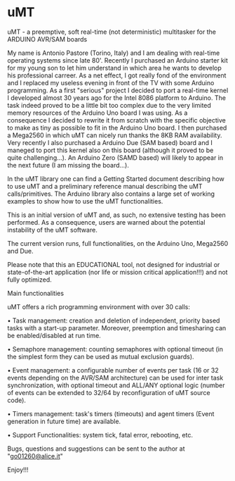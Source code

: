 # uMT
uMT - a preemptive, soft real-time (not deterministic) multitasker for the ARDUINO AVR/SAM boards

My name is Antonio Pastore (Torino, Italy) and I am dealing with real-time operating systems since late 80'. Recently I purchased an Arduino starter kit for my young son to let him understand in which area he wants to develop his professional carreer.
As a net effect, I got really fond of the environment and I replaced my useless evening in front of the TV with some Arduino programming. As a first "serious" project I decided to port a real-time kernel I developed almost 30 years ago for the Intel 8086 platform to Arduino. The task indeed proved to be a little bit too complex due to the very limited memory resources of the Arduino Uno board I was using. As a consequence I decided to rewrite it from scratch with the specific objective to make as tiny as possible to fit in the Arduino Uno board. I then purchased a Mega2560 in which uMT can nicely run thanks the 8KB RAM availability. Very recently I also purchased a Arduino Due (SAM based) board and I maneged to port this kernel also on this board (although it proved to be quite challenging...). An Arduino Zero (SAMD based) will likely to appear in the next future (I am missing the board...).


In the uMT library one can find a Getting Started document describing how to use uMT and a preliminary reference manual describing the uMT calls/primitives. The Arduino library also contains a large set of working examples to show how to use the uMT functionalities.

This is an initial version of uMT and, as such, no extensive testing has been performed. As a consequence, users are warned about the potential instability of the uMT software.

The current version runs, full functionalities, on the Arduino Uno, Mega2560 and Due.

Please note that this an EDUCATIONAL tool, not designed for industrial or state-of-the-art application (nor life or mission critical application!!!) and not fully optimized.



Main functionalities

uMT offers a rich programming environment with over 30 calls:

•	Task management: creation and deletion of independent, priority based tasks with a start-up parameter. Moreover, preemption and timesharing can be enabled/disabled at run time.

•	Semaphore management: counting semaphores with optional timeout (in the simplest form they can be used as mutual exclusion guards).

•	Event management: a configurable number of events per task (16 or 32 events depending on the AVR/SAM architecture) can be used for inter task synchronization, with optional timeout and ALL/ANY optional logic (number of events can be extended to 32/64 by reconfiguration of uMT source code).

•	Timers management: task's timers (timeouts) and agent timers (Event generation in future time) are available.

•	Support Functionalities: system tick, fatal error, rebooting, etc.


Bugs, questions and suggestions can be sent to the author at "go01260@alice.it"

Enjoy!!!


